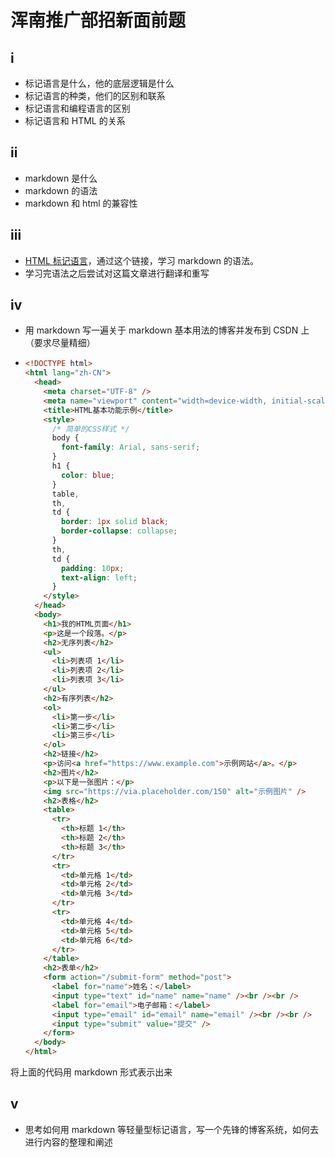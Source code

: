 # 浑南推广部招新面前题

## i

- 标记语言是什么，他的底层逻辑是什么
- 标记语言的种类，他们的区别和联系
- 标记语言和编程语言的区别
- 标记语言和 HTML 的关系

## ii

- markdown 是什么
- markdown 的语法
- markdown 和 html 的兼容性

## iii

- [HTML 标记语言](https://blog.csdn.net/pan_junbiao/article/details/98449634?ops_request_misc=%257B%2522request%255Fid%2522%253A%25227718C80B-BAEE-4DE3-9CC0-150205567D69%2522%252C%2522scm%2522%253A%252220140713.130102334..%2522%257D&request_id=7718C80B-BAEE-4DE3-9CC0-150205567D69&biz_id=0&utm_medium=distribute.pc_search_result.none-task-blog-2~all~sobaiduend~default-2-98449634-null-null.142^v100^pc_search_result_base5&utm_term=%E6%A0%87%E8%AE%B0%E8%AF%AD%E8%A8%80&spm=1018.2226.3001.4187)，通过这个链接，学习 markdown 的语法。
- 学习完语法之后尝试对这篇文章进行翻译和重写

## iv

- 用 markdown 写一遍关于 markdown 基本用法的博客并发布到 CSDN 上（要求尽量精细）
- ```html
  <!DOCTYPE html>
  <html lang="zh-CN">
    <head>
      <meta charset="UTF-8" />
      <meta name="viewport" content="width=device-width, initial-scale=1.0" />
      <title>HTML基本功能示例</title>
      <style>
        /* 简单的CSS样式 */
        body {
          font-family: Arial, sans-serif;
        }
        h1 {
          color: blue;
        }
        table,
        th,
        td {
          border: 1px solid black;
          border-collapse: collapse;
        }
        th,
        td {
          padding: 10px;
          text-align: left;
        }
      </style>
    </head>
    <body>
      <h1>我的HTML页面</h1>
      <p>这是一个段落。</p>
      <h2>无序列表</h2>
      <ul>
        <li>列表项 1</li>
        <li>列表项 2</li>
        <li>列表项 3</li>
      </ul>
      <h2>有序列表</h2>
      <ol>
        <li>第一步</li>
        <li>第二步</li>
        <li>第三步</li>
      </ol>
      <h2>链接</h2>
      <p>访问<a href="https://www.example.com">示例网站</a>。</p>
      <h2>图片</h2>
      <p>以下是一张图片：</p>
      <img src="https://via.placeholder.com/150" alt="示例图片" />
      <h2>表格</h2>
      <table>
        <tr>
          <th>标题 1</th>
          <th>标题 2</th>
          <th>标题 3</th>
        </tr>
        <tr>
          <td>单元格 1</td>
          <td>单元格 2</td>
          <td>单元格 3</td>
        </tr>
        <tr>
          <td>单元格 4</td>
          <td>单元格 5</td>
          <td>单元格 6</td>
        </tr>
      </table>
      <h2>表单</h2>
      <form action="/submit-form" method="post">
        <label for="name">姓名：</label>
        <input type="text" id="name" name="name" /><br /><br />
        <label for="email">电子邮箱：</label>
        <input type="email" id="email" name="email" /><br /><br />
        <input type="submit" value="提交" />
      </form>
    </body>
  </html>
  ```

将上面的代码用 markdown 形式表示出来

## v

- 思考如何用 markdown 等轻量型标记语言，写一个先锋的博客系统，如何去进行内容的整理和阐述
